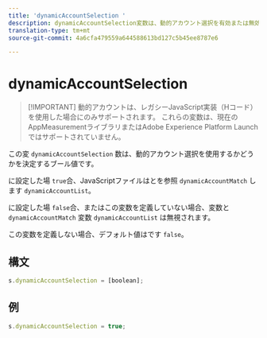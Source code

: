 ```yaml
---
title: 'dynamicAccountSelection '
description: dynamicAccountSelection変数は、動的アカウント選択を有効または無効にします。
translation-type: tm+mt
source-git-commit: 4a6cfa479559a644588613bd127c5b45ee8787e6

---
```



# dynamicAccountSelection 

> [!IMPORTANT] 動的アカウントは、レガシーJavaScript実装（Hコード）を使用した場合にのみサポートされます。 これらの変数は、現在のAppMeasurementライブラリまたはAdobe Experience Platform Launchではサポートされていません。

この変 `dynamicAccountSelection` 数は、動的アカウント選択を使用するかどうかを決定するブール値です。

に設定した場 `true`合、JavaScriptファイルはとを参照 `dynamicAccountMatch` します `dynamicAccountList`。

に設定した場 `false`合、またはこの変数を定義していない場合、変数と `dynamicAccountMatch` 変数 `dynamicAccountList` は無視されます。

この変数を定義しない場合、デフォルト値はです `false`。

## 構文

```js
s.dynamicAccountSelection = [boolean];
```

## 例

```js
s.dynamicAccountSelection = true;
```
